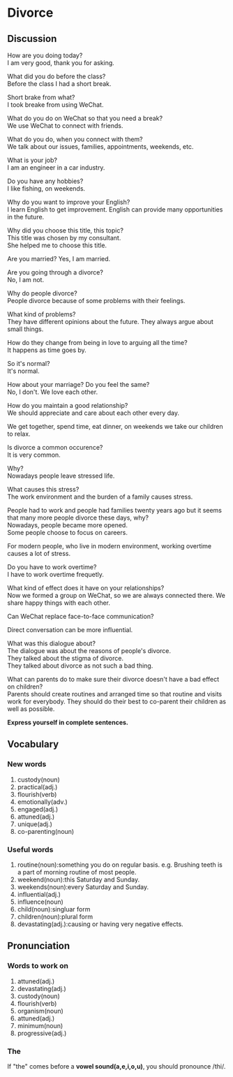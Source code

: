 # Divorce
## Discussion
How are you doing today?  
I am very good, thank you for asking.  

What did you do before the class?  
Before the class I had a short break.  

Short brake from what?  
I took breake from using WeChat.  

What do you do on WeChat so that you need a break?  
We use WeChat to connect with friends.  

What do you do, when you connect with them?  
We talk about our issues, families, appointments, weekends, etc.  

What is your job?  
I am an engineer in a car industry.  

Do you have any hobbies?  
I like fishing, on weekends.  

Why do you want to improve your English?  
I learn English to get improvement. English can provide many opportunities in the future.  

Why did you choose this title, this topic?  
This title was chosen by my consultant.  
She helped me to choose this title.  

Are you married? 
Yes, I am married.  

Are you going through a divorce?  
No, I am not.  

Why do people divorce?  
People divorce because of some problems with their feelings.  

What kind of problems?  
They have different opinions about the future. They always argue about small things.  

How do they change from being in love to arguing all the time?  
It happens as time goes by.  

So it's normal?  
It's normal.  

How about your marriage? Do you feel the same?  
No, I don't. We love each other.  

How do you maintain a good relationship?  
We should appreciate and care about each other every day.  

We get together, spend time, eat dinner, on weekends we take our children to relax.  

Is divorce a common occurence?  
It is very common.  

Why?  
Nowadays people leave stressed life.  

What causes this stress?  
The work environment and the burden of a family causes stress. 

People had to work and people had families twenty years ago but it seems that many more people divorce these days, why?  
Nowadays, people became more opened.   
Some people choose to focus on careers.  

For modern people, who live in modern environment, working overtime causes a lot of stress.  

Do you have to work overtime?  
I have to work overtime frequetly.  

What kind of effect does it have on your relationships?  
Now we formed a group on WeChat, so we are always connected there. We share happy things with each other.  

Can WeChat replace face-to-face communication?  

Direct conversation can be more influential.  

What was this dialogue about?  
The dialogue was about the reasons of people's divorce.  
They talked about the stigma of divorce.  
They talked about divorce as not such a bad thing.  

What can parents do to make sure their divorce doesn't have a bad effect on children?  
Parents should create routines and arranged time so that routine and visits work for everybody. They should do their best to co-parent their children as well as possible.  

**Express yourself in complete sentences.**

## Vocabulary
### New words
1. custody(noun)
1. practical(adj.)
1. flourish(verb)
1. emotionally(adv.)
1. engaged(adj.)
1. attuned(adj.)
1. unique(adj.)
1. co-parenting(noun)

### Useful words
1. routine(noun):something you do on regular basis. e.g. Brushing teeth is a part of morning routine of most people.
1. weekend(noun):this Saturday and Sunday.
1. weekends(noun):every Saturday and Sunday.
1. influential(adj.)
1. influence(noun)
1. child(noun):singluar form
1. children(noun):plural form
1. devastating(adj.):causing or having very negative effects.


## Pronunciation
### Words to work on
1. attuned(adj.)
1. devastating(adj.)
1. custody(noun)
1. flourish(verb)
1. organism(noun)
1. attuned(adj.)
1. minimum(noun)
1. progressive(adj.)

### The
If "the" comes before a **vowel sound(a,e,i,o,u)**, you should pronounce /thi/.  
